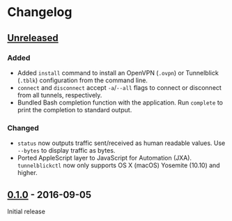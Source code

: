 # Changelog

## [Unreleased]

### Added

* Added `install` command to install an OpenVPN (`.ovpn`) or Tunnelblick (`.tblk`) configuration from the command line.
* `connect` and `disconnect` accept `-a`/`--all` flags to connect or disconnect from all tunnels, respectively.
* Bundled Bash completion function with the application. Run `complete` to print the completion to standard output.

### Changed

* `status` now outputs traffic sent/received as human readable values. Use `--bytes` to display traffic as bytes.
* Ported AppleScript layer to JavaScript for Automation (JXA). `tunnelblickctl` now only supports OS X (macOS) Yosemite (10.10) and higher.

## [0.1.0] - 2016-09-05

Initial release

[Unreleased]: https://github.com/benwebber/tunnelblickctl/compare/v0.1.0...HEAD
[0.1.0]: https://github.com/benwebber/tunnelblickctl/releases/tag/v0.1.0
